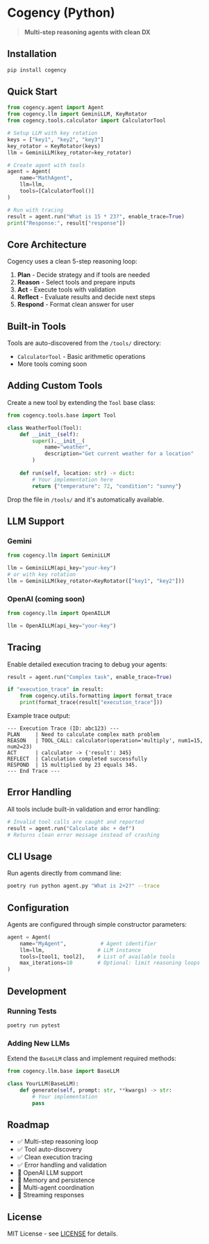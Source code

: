 # Cogency (Python)

> **Multi-step reasoning agents with clean DX**

## Installation

```bash
pip install cogency
```

## Quick Start

```python
from cogency.agent import Agent
from cogency.llm import GeminiLLM, KeyRotator
from cogency.tools.calculator import CalculatorTool

# Setup LLM with key rotation
keys = ["key1", "key2", "key3"]
key_rotator = KeyRotator(keys)
llm = GeminiLLM(key_rotator=key_rotator)

# Create agent with tools
agent = Agent(
    name="MathAgent", 
    llm=llm, 
    tools=[CalculatorTool()]
)

# Run with tracing
result = agent.run("What is 15 * 23?", enable_trace=True)
print("Response:", result["response"])
```

## Core Architecture

Cogency uses a clean 5-step reasoning loop:

1. **Plan** - Decide strategy and if tools are needed
2. **Reason** - Select tools and prepare inputs
3. **Act** - Execute tools with validation
4. **Reflect** - Evaluate results and decide next steps
5. **Respond** - Format clean answer for user

## Built-in Tools

Tools are auto-discovered from the `/tools/` directory:

- `CalculatorTool` - Basic arithmetic operations
- More tools coming soon

## Adding Custom Tools

Create a new tool by extending the `Tool` base class:

```python
from cogency.tools.base import Tool

class WeatherTool(Tool):
    def __init__(self):
        super().__init__(
            name="weather",
            description="Get current weather for a location"
        )
    
    def run(self, location: str) -> dict:
        # Your implementation here
        return {"temperature": 72, "condition": "sunny"}
```

Drop the file in `/tools/` and it's automatically available.

## LLM Support

### Gemini
```python
from cogency.llm import GeminiLLM

llm = GeminiLLM(api_key="your-key")
# or with key rotation
llm = GeminiLLM(key_rotator=KeyRotator(["key1", "key2"]))
```

### OpenAI (coming soon)
```python
from cogency.llm import OpenAILLM

llm = OpenAILLM(api_key="your-key")
```

## Tracing

Enable detailed execution tracing to debug your agents:

```python
result = agent.run("Complex task", enable_trace=True)

if "execution_trace" in result:
    from cogency.utils.formatting import format_trace
    print(format_trace(result["execution_trace"]))
```

Example trace output:
```
--- Execution Trace (ID: abc123) ---
PLAN     | Need to calculate complex math problem
REASON   | TOOL_CALL: calculator(operation='multiply', num1=15, num2=23)
ACT      | calculator -> {'result': 345}
REFLECT  | Calculation completed successfully
RESPOND  | 15 multiplied by 23 equals 345.
--- End Trace ---
```

## Error Handling

All tools include built-in validation and error handling:

```python
# Invalid tool calls are caught and reported
result = agent.run("Calculate abc + def")
# Returns clean error message instead of crashing
```

## CLI Usage

Run agents directly from command line:

```bash
poetry run python agent.py "What is 2+2?" --trace
```

## Configuration

Agents are configured through simple constructor parameters:

```python
agent = Agent(
    name="MyAgent",           # Agent identifier
    llm=llm,                 # LLM instance
    tools=[tool1, tool2],    # List of available tools
    max_iterations=10        # Optional: limit reasoning loops
)
```

## Development

### Running Tests
```bash
poetry run pytest
```

### Adding New LLMs
Extend the `BaseLLM` class and implement required methods:

```python
from cogency.llm.base import BaseLLM

class YourLLM(BaseLLM):
    def generate(self, prompt: str, **kwargs) -> str:
        # Your implementation
        pass
```

## Roadmap

- ✅ Multi-step reasoning loop
- ✅ Tool auto-discovery
- ✅ Clean execution tracing
- ✅ Error handling and validation
- 🔄 OpenAI LLM support
- 🔄 Memory and persistence
- 🔄 Multi-agent coordination
- 🔄 Streaming responses

## License

MIT License - see [LICENSE](../LICENSE) for details.
